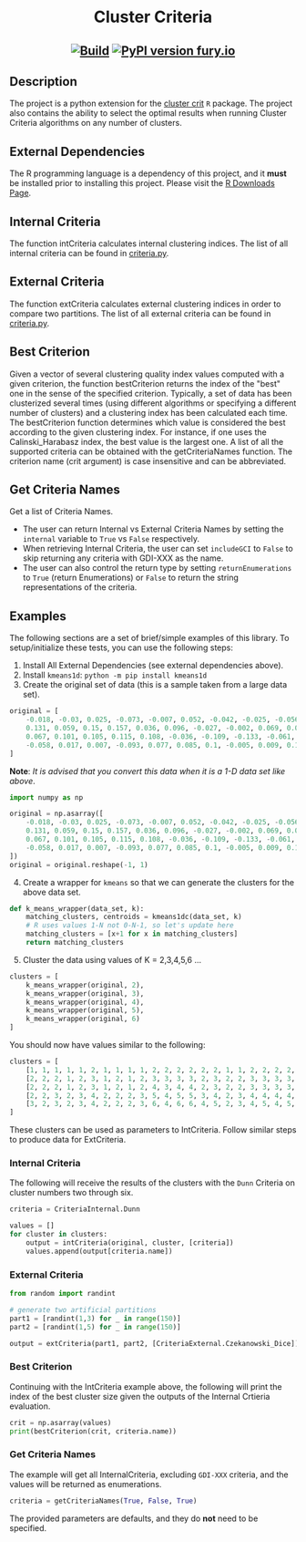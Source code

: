 <h1 align="center">
  <br>Cluster Criteria</br>
</h1>

<h2 align="center">

[![Build](https://github.com/barbacbd/ClusterCrit/actions/workflows/python-package.yml/badge.svg)](https://github.com/barbacbd/ClusterCrit/actions/workflows/python-package.yml)
[![PyPI version fury.io](https://badge.fury.io/py/ClusterCrit.svg)](https://pypi.python.org/pypi/cluster-crit/)


## Description

The project is a python extension for the [cluster crit](https://cran.r-project.org/web/packages/clusterCrit/index.html) `R` package. The project also contains the ability to select the optimal results when running Cluster Criteria algorithms on any number of clusters.

## External Dependencies

The R programming language is a dependency of this project, and it **must** be installed prior to installing this project. Please visit the [R Downloads Page](https://www.r-project.org/).


## Internal Criteria

The function intCriteria calculates internal clustering indices. The list of all internal criteria can be found in [criteria.py](https://github.com/barbacbd/ClusterCrit/blob/main/cluster_crit/criteria.py).

## External Criteria

The function extCriteria calculates external clustering indices in order to compare two partitions. The list of all external criteria can be found in [criteria.py](https://github.com/barbacbd/ClusterCrit/blob/main/cluster_crit/criteria.py).

## Best Criterion

Given a vector of several clustering quality index values computed with a given criterion, the function bestCriterion returns the index of the "best" one in the sense of the specified criterion.
Typically, a set of data has been clusterized several times (using different algorithms or specifying a different number of clusters) and a clustering index has been calculated each
time. The bestCriterion function determines which value is considered the best according to the given clustering index. For instance, if one uses the Calinski_Harabasz index, the best
value is the largest one. A list of all the supported criteria can be obtained with the getCriteriaNames function. The criterion name (crit argument) is case insensitive and can be abbreviated.

## Get Criteria Names

Get a list of Criteria Names.

- The user can return Internal vs External Criteria Names by setting the `internal` variable to `True` vs `False` respectively.
- When retrieving Internal Criteria, the user can set `includeGCI` to `False` to skip returning any criteria with GDI-XXX as the name.
- The user can also control the return type by setting `returnEnumerations` to `True` (return Enumerations) or `False` to return the string representations of the criteria.

## Examples

The following sections are a set of brief/simple examples of this library. To setup/initialize these tests, you can use the following steps:

1. Install All External Dependencies (see external dependencies above).
2. Install `kmeans1d`: `python -m pip install kmeans1d`
3. Create the original set of data (this is a sample taken from a large data set).

```python
original = [
    -0.018, -0.03, 0.025, -0.073, -0.007, 0.052, -0.042, -0.025, -0.056, 0.005,
    0.131, 0.059, 0.15, 0.157, 0.036, 0.096, -0.027, -0.002, 0.069, 0.099,
    0.067, 0.101, 0.105, 0.115, 0.108, -0.036, -0.109, -0.133, -0.061, -0.045,
    -0.058, 0.017, 0.007, -0.093, 0.077, 0.085, 0.1, -0.005, 0.009, 0.16
]
```

**Note**: _It is advised that you convert this data when it is a 1-D data set like above_.

```python
import numpy as np

original = np.asarray([
    -0.018, -0.03, 0.025, -0.073, -0.007, 0.052, -0.042, -0.025, -0.056, 0.005,
    0.131, 0.059, 0.15, 0.157, 0.036, 0.096, -0.027, -0.002, 0.069, 0.099,
    0.067, 0.101, 0.105, 0.115, 0.108, -0.036, -0.109, -0.133, -0.061, -0.045,
    -0.058, 0.017, 0.007, -0.093, 0.077, 0.085, 0.1, -0.005, 0.009, 0.16
])
original = original.reshape(-1, 1)
```

4. Create a wrapper for `kmeans` so that we can generate the clusters for the above data set.

```python
def k_means_wrapper(data_set, k):
    matching_clusters, centroids = kmeans1dc(data_set, k)
    # R uses values 1-N not 0-N-1, so let's update here
    matching_clusters = [x+1 for x in matching_clusters]
    return matching_clusters
```

5. Cluster the data using values of K = 2,3,4,5,6 ...

```python
clusters = [
    k_means_wrapper(original, 2),
    k_means_wrapper(original, 3),
    k_means_wrapper(original, 4),
    k_means_wrapper(original, 5),
    k_means_wrapper(original, 6)
]
```

You should now have values similar to the following:

```python
clusters = [
    [1, 1, 1, 1, 1, 2, 1, 1, 1, 1, 2, 2, 2, 2, 2, 2, 1, 1, 2, 2, 2, 2, 2, 2, 2, 1, 1, 1, 1, 1, 1, 1, 1, 1, 2, 2, 2, 1, 1, 2],
    [2, 2, 2, 1, 2, 3, 1, 2, 1, 2, 3, 3, 3, 3, 2, 3, 2, 2, 3, 3, 3, 3, 3, 3, 3, 2, 1, 1, 1, 1, 1, 2, 2, 1, 3, 3, 3, 2, 2, 3],
    [2, 2, 2, 1, 2, 3, 1, 2, 1, 2, 4, 3, 4, 4, 2, 3, 2, 2, 3, 3, 3, 3, 3, 3, 3, 2, 1, 1, 1, 1, 1, 2, 2, 1, 3, 3, 3, 2, 2, 4],
    [2, 2, 3, 2, 3, 4, 2, 2, 2, 3, 5, 4, 5, 5, 3, 4, 2, 3, 4, 4, 4, 4, 4, 4, 4, 2, 1, 1, 2, 2, 2, 3, 3, 1, 4, 4, 4, 3, 3, 5],
    [3, 2, 3, 2, 3, 4, 2, 2, 2, 3, 6, 4, 6, 6, 4, 5, 2, 3, 4, 5, 4, 5, 5, 5, 5, 2, 1, 1, 2, 2, 2, 3, 3, 1, 4, 5, 5, 3, 3, 6],
]
```

These clusters can be used as parameters to IntCriteria. Follow similar steps to produce data for ExtCriteria.


### Internal Criteria

The following will receive the results of the clusters with the `Dunn` Criteria on cluster numbers two through six.

```python
criteria = CriteriaInternal.Dunn

values = []
for cluster in clusters:
    output = intCriteria(original, cluster, [criteria])
    values.append(output[criteria.name])
```

### External Criteria

```python
from random import randint

# generate two artificial partitions
part1 = [randint(1,3) for _ in range(150)]
part2 = [randint(1,5) for _ in range(150)]

output = extCriteria(part1, part2, [CriteriaExternal.Czekanowski_Dice])
```

### Best Criterion

Continuing with the IntCriteria example above, the following will print the index of the best cluster size given the
outputs of the Internal Crtieria evaluation.

```python
crit = np.asarray(values)
print(bestCriterion(crit, criteria.name))
```

### Get Criteria Names

The example will get all InternalCriteria, excluding `GDI-XXX` criteria, and the values will be returned as enumerations.

```python
criteria = getCriteriaNames(True, False, True)
```

The provided parameters are defaults, and they do **not** need to be specified. 

